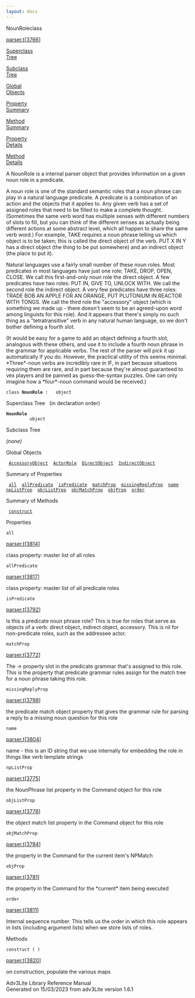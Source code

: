```yaml
---
layout: docs
---
```

<span class="title">NounRole</span><span class="type">class</span>

[parser.t](../file/parser.t.html)\[[3766](../source/parser.t.html#3766)\]

[Superclass  
Tree](#_SuperClassTree_)

[Subclass  
Tree](#_SubClassTree_)

[Global  
Objects](#_ObjectSummary_)

[Property  
Summary](#_PropSummary_)

[Method  
Summary](#_MethodSummary_)

[Property  
Details](#_Properties_)

[Method  
Details](#_Methods_)

<div class="fdesc">

A NounRole is a internal parser object that provides information on a
given noun role in a predicate.

A noun role is one of the standard semantic roles that a noun phrase can
play in a natural language predicate. A predicate is a combination of an
action and the objects that it applies to. Any given verb has a set of
assigned roles that need to be filled to make a complete thought.
(Sometimes the same verb word has multiple senses with different numbers
of slots to fill, but you can think of the different senses as actually
being different actions at some abstract level, which all happen to
share the same verb word.) For example, TAKE requires a noun phrase
telling us which object is to be taken; this is called the direct object
of the verb. PUT X IN Y has a direct object (the thing to be put
somewhere) and an indirect object (the place to put it).

Natural languages use a fairly small number of these noun roles. Most
predicates in most languages have just one role: TAKE, DROP, OPEN,
CLOSE. We call this first-and-only noun role the direct object. A few
predicates have two roles: PUT IN, GIVE TO, UNLOCK WITH. We call the
second role the indirect object. A very few predicates have three roles:
TRADE BOB AN APPLE FOR AN ORANGE, PUT PLUTONIUM IN REACTOR WITH TONGS.
We call the third role the "accessory" object (which is something we
made up - there doesn't seem to be an agreed-upon word among linguists
for this role). And it appears that there's simply no such thing as a
"tetratransitive" verb in any natural human language, so we don't bother
defining a fourth slot.

(It would be easy for a game to add an object defining a fourth slot,
analogous with these others, and use it to include a fourth noun phrase
in the grammar for applicable verbs. The rest of the parser will pick it
up automatically if you do. However, the practical utility of this seems
minimal. \*Three\*-noun verbs are incredibly rare in IF, in part because
situations requiring them are rare, and in part because they're almost
guaranteed to vex players and be panned as guess-the-syntax puzzles. One
can only imagine how a \*four\*-noun command would be received.)

`class `**`NounRole`**` :   object`

</div>

<span id="_SuperClassTree_"></span>

<div class="mjhd">

<span class="hdln">Superclass Tree</span>   (in declaration order)

</div>

**`NounRole`**  
`         object`  
<span id="_SubClassTree_"></span>

<div class="mjhd">

<span class="hdln">Subclass Tree</span>  

</div>

*(none)* <span id="_ObjectSummary_"></span>

<div class="mjhd">

<span class="hdln">Global Objects</span>  

</div>

` `[`AccessoryObject`](../object/AccessoryObject.html)`  `[`ActorRole`](../object/ActorRole.html)`  `[`DirectObject`](../object/DirectObject.html)`  `[`IndirectObject`](../object/IndirectObject.html)`  `
<span id="_PropSummary_"></span>

<div class="mjhd">

<span class="hdln">Summary of Properties</span>  

</div>

` `[`all`](#all)`  `[`allPredicate`](#allPredicate)`  `[`isPredicate`](#isPredicate)`  `[`matchProp`](#matchProp)`  `[`missingReplyProp`](#missingReplyProp)`  `[`name`](#name)`  `[`npListProp`](#npListProp)`  `[`objListProp`](#objListProp)`  `[`objMatchProp`](#objMatchProp)`  `[`objProp`](#objProp)`  `[`order`](#order)`  `

<span id="_MethodSummary_"></span>

<div class="mjhd">

<span class="hdln">Summary of Methods</span>  

</div>

` `[`construct`](#construct)`  `

<span id="_Properties_"></span>

<div class="mjhd">

<span class="hdln">Properties</span>  

</div>

<span id="all"></span>

`all`

[parser.t](../file/parser.t.html)\[[3814](../source/parser.t.html#3814)\]

<div class="desc">

class property: master list of all roles

</div>

<span id="allPredicate"></span>

`allPredicate`

[parser.t](../file/parser.t.html)\[[3817](../source/parser.t.html#3817)\]

<div class="desc">

class property: master list of all predicate roles

</div>

<span id="isPredicate"></span>

`isPredicate`

[parser.t](../file/parser.t.html)\[[3792](../source/parser.t.html#3792)\]

<div class="desc">

Is this a predicate noun phrase role? This is true for roles that serve
as objects of a verb: direct object, indirect object, accessory. This is
nil for non-predicate roles, such as the addressee actor.

</div>

<span id="matchProp"></span>

`matchProp`

[parser.t](../file/parser.t.html)\[[3772](../source/parser.t.html#3772)\]

<div class="desc">

The -\> property slot in the predicate grammar that's assigned to this
role. This is the property that predicate grammar rules assign for the
match tree for a noun phrase taking this role.

</div>

<span id="missingReplyProp"></span>

`missingReplyProp`

[parser.t](../file/parser.t.html)\[[3798](../source/parser.t.html#3798)\]

<div class="desc">

the predicate match object property that gives the grammar rule for
parsing a reply to a missing noun question for this role

</div>

<span id="name"></span>

`name`

[parser.t](../file/parser.t.html)\[[3804](../source/parser.t.html#3804)\]

<div class="desc">

name - this is an ID string that we use internally for embedding the
role in things like verb template strings

</div>

<span id="npListProp"></span>

`npListProp`

[parser.t](../file/parser.t.html)\[[3775](../source/parser.t.html#3775)\]

<div class="desc">

the NounPhrase list property in the Command object for this role

</div>

<span id="objListProp"></span>

`objListProp`

[parser.t](../file/parser.t.html)\[[3778](../source/parser.t.html#3778)\]

<div class="desc">

the object match list property in the Command object for this role

</div>

<span id="objMatchProp"></span>

`objMatchProp`

[parser.t](../file/parser.t.html)\[[3784](../source/parser.t.html#3784)\]

<div class="desc">

the property in the Command for the current item's NPMatch

</div>

<span id="objProp"></span>

`objProp`

[parser.t](../file/parser.t.html)\[[3781](../source/parser.t.html#3781)\]

<div class="desc">

the property in the Command for the \*current\* item being executed

</div>

<span id="order"></span>

`order`

[parser.t](../file/parser.t.html)\[[3811](../source/parser.t.html#3811)\]

<div class="desc">

Internal sequence number. This tells us the order in which this role
appears in lists (including argument lists) when we store lists of
roles.

</div>

<span id="_Methods_"></span>

<div class="mjhd">

<span class="hdln">Methods</span>  

</div>

<span id="construct"></span>

`construct ( )`

[parser.t](../file/parser.t.html)\[[3820](../source/parser.t.html#3820)\]

<div class="desc">

on construction, populate the various maps

</div>

<div class="ftr">

Adv3Lite Library Reference Manual  
Generated on 15/03/2023 from adv3Lite version 1.6.1

</div>
